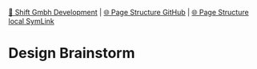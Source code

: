 [📁 Shift Gmbh Development](../shift-gmbh-development.md) | [🌐 Page Structure GitHub](/2cu.atlassian.net/wiki/spaces/CCU/pages/400000050/design-brainstorm.md) | [🌐 Page Structure local SymLink](./design-brainstorm.page.md)

# Design Brainstorm
